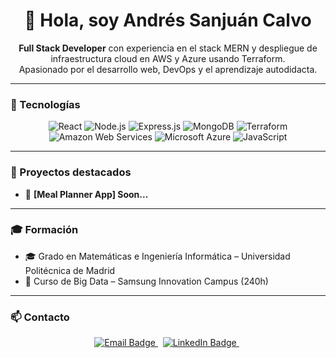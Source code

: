 <h1 align="center">👋 Hola, soy Andrés Sanjuán Calvo</h1>

<p align="center">
  <strong>Full Stack Developer</strong> con experiencia en el stack MERN y despliegue de infraestructura cloud en AWS y Azure usando Terraform. <br/>
  Apasionado por el desarrollo web, DevOps y el aprendizaje autodidacta.
</p>

---

### 🧰 Tecnologías

<p align="center">
  <img title="React" src="https://img.shields.io/badge/React-20232A?style=for-the-badge&logo=react&logoColor=61DAFB" />
  <img title="Node.js" src="https://img.shields.io/badge/Node.js-339933?style=for-the-badge&logo=nodedotjs&logoColor=white" />
  <img title="Express.js" src="https://img.shields.io/badge/Express.js-000000?style=for-the-badge&logo=express&logoColor=white" />
  <img title="MongoDB" src="https://img.shields.io/badge/MongoDB-4EA94B?style=for-the-badge&logo=mongodb&logoColor=white" />
  <img title="Terraform" src="https://img.shields.io/badge/Terraform-623CE4?style=for-the-badge&logo=terraform&logoColor=white" />
  <img title="Amazon Web Services" src="https://img.shields.io/badge/AWS-232F3E?style=for-the-badge&logo=amazonaws&logoColor=white" />
  <img title="Microsoft Azure" src="https://img.shields.io/badge/Azure-0078D4?style=for-the-badge&logo=microsoftazure&logoColor=white" />
  <img title="JavaScript" src="https://img.shields.io/badge/JavaScript-F7DF1E?style=for-the-badge&logo=javascript&logoColor=black" />
</p>

---

### 💼 Proyectos destacados

- 🥗 **[Meal Planner App] Soon...**

---

### 🎓 Formación

- 🎓 Grado en Matemáticas e Ingeniería Informática – Universidad Politécnica de Madrid  
- 📜 Curso de Big Data – Samsung Innovation Campus (240h)

---

### 📫 Contacto

<p align="center">
  <a href="mailto:asanjuanpersonal@gmail.com" title="Email">
    <img src="https://img.shields.io/badge/Email-D14836?style=for-the-badge&logo=gmail&logoColor=white" alt="Email Badge" />
  </a>
  &nbsp;
  <a href="https://www.linkedin.com/in/andressanjuancalvo" title="LinkedIn">
    <img src="https://img.shields.io/badge/LinkedIn-0A66C2?style=for-the-badge&logo=linkedin&logoColor=white" alt="LinkedIn Badge" />
  </a>
  &nbsp;
  
</p>
